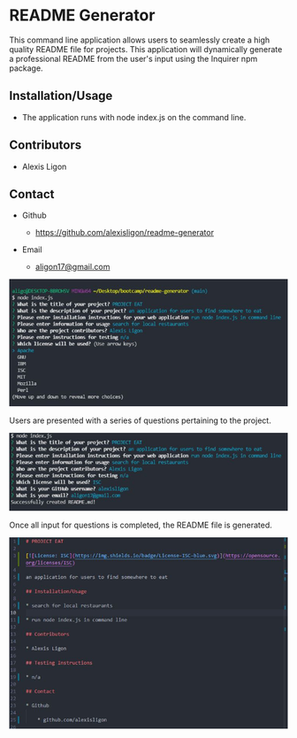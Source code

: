 # README Generator 

This command line application allows users to seamlessly create a high quality README file for projects. This application will dynamically generate a professional README from the user's input using the Inquirer npm package.

## Installation/Usage

* The application runs with node index.js on the command line.


## Contributors

* Alexis Ligon


## Contact

* Github

    * https://github.com/alexisligon/readme-generator

* Email

    * aligon17@gmail.com

<img src = "./img/capture1.jpg"/>

Users are presented with a series of questions pertaining to the project.

<img src="./img/capture2.jpg"/>

Once all input for questions is completed, the README file is generated.

<img src="./img/capture3.jpg">
